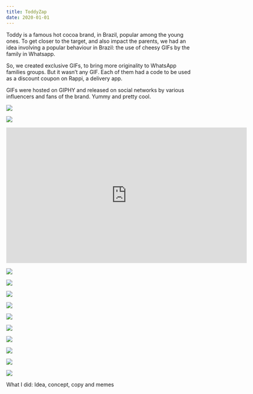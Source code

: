 ```yaml
---
title: ToddyZap
date: 2020-01-01
---
```

<div class="post-container">
  <div class="text-idea">
Toddy is a famous hot cocoa brand, in Brazil, popular among the young ones. To get closer to the target, and also impact the parents, we had an idea involving a popular behaviour in Brazil: the use of cheesy GIFs by the family in Whatsapp.

So, we created exclusive GIFs, to bring more originality to WhatsApp families groups. But it wasn’t any GIF. Each of them had a code to be used as a discount coupon on Rappi, a delivery app.

GIFs were hosted on GIPHY and released on social networks by various influencers and fans of the brand. Yummy and pretty cool.

  </div>

  <div class="img-idea">

![](https://ucarecdn.com/25a5d67e-4e2b-4877-a4e1-422ae2093ddc/)

![](https://ucarecdn.com/e1623990-3d3b-4b90-8735-0775e976e0da/)

</div>
</div>

<iframe src="https://player.vimeo.com/video/309981349?title=0&byline=0&portrait=0" width="640" height="360" frameborder="0" allow="autoplay; fullscreen" allowfullscreen></iframe>

<div class="grid-idea">

![](https://ucarecdn.com/aca2ce66-74a0-4452-a075-cff8b96fc35b/)

![](https://ucarecdn.com/990f679c-07f4-4bc6-8443-63eeadb490f4/)

![](https://ucarecdn.com/969772b7-5916-41e2-ac22-9d8061f835b2/)

![](https://ucarecdn.com/00f85184-56fc-408e-823e-bff8aa909aa7/)

![](https://ucarecdn.com/ad2a4d79-234d-4858-a75c-684ea5e8df72/)

![](https://ucarecdn.com/2da29ae9-e77a-4e60-96be-d597444e8971/)

![](https://ucarecdn.com/ddfd2194-e79a-4992-afdd-1937e6e356e1/)

![](https://ucarecdn.com/45c03432-085c-49c5-b976-514ee948ae7b/)

![](https://ucarecdn.com/67842266-72ec-419d-868f-d74b93835880/)

</div>

![](https://ucarecdn.com/44af72b8-5652-4e4b-bf72-4b7bccd3f258/)

What I did: Idea, concept, copy and memes